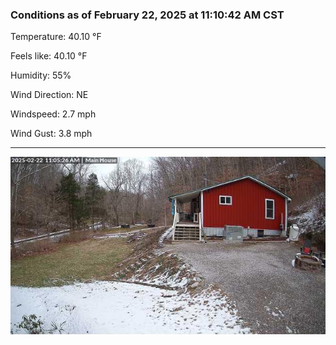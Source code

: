 ### Conditions as of February 22, 2025 at 11:10:42 AM CST 

Temperature: 40.10 &deg;F

Feels like: 40.10 &deg;F

Humidity: 55%

Wind Direction: NE

Windspeed: 2.7 mph

Wind Gust: 3.8 mph

---

<img src="./images/latest.jpeg"/>

